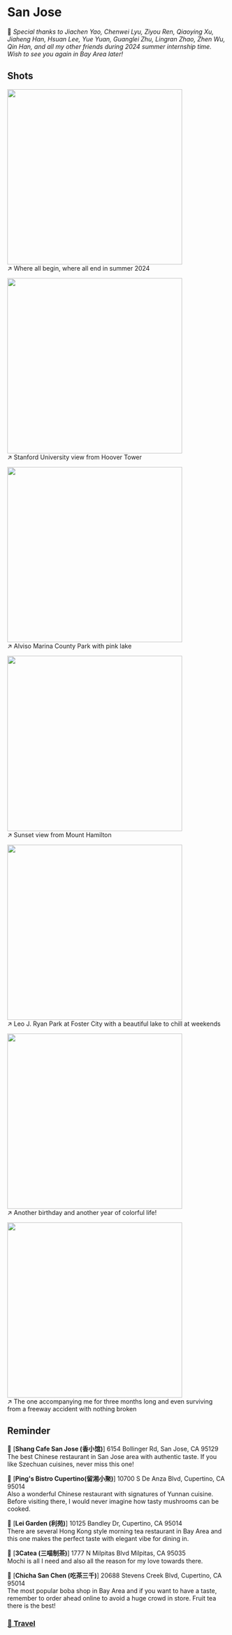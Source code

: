 # San Jose

🩵 *Special thanks to Jiachen Yao, Chenwei Lyu, Ziyou Ren, Qiaoying Xu, Jiaheng Han, Hsuan Lee, Yue Yuan, Guanglei Zhu, Lingran Zhao, Zhen Wu, Qin Han, and all my other friends during 2024 summer internship time. Wish to see you again in Bay Area later!*

## Shots

<img src="../img/Sanjose/weride.jpg" width=400/>\
↗️ Where all begin, where all end in summer 2024

<img src="../img/Sanjose/stanford.jpg" width=400/>\
↗️ Stanford University view from Hoover Tower

<img src="../img/Sanjose/redlake.jpg" width=400/>\
↗️ Alviso Marina County Park with pink lake

<img src="../img/Sanjose/sanjosesunset.jpg" width=400/>\
↗️ Sunset view from Mount Hamilton

<img src="../img/Sanjose/fostercity.jpg" width=400/>\
↗️ Leo J. Ryan Park at Foster City with a beautiful lake to chill at weekends

<img src="../img/Sanjose/cake.jpg" width=400/>\
↗️ Another birthday and another year of colorful life!

<img src="../img/Sanjose/mycar.jpg" width=400/>\
↗️ The one accompanying me for three months long and even surviving from a freeway accident with nothing broken


## Reminder
📍 [**Shang Cafe San Jose (香小馆)**] 6154 Bollinger Rd, San Jose, CA 95129\
The best Chinese restaurant in San Jose area with authentic taste. If you like Szechuan cuisines, never miss this one!

📍 [**Ping's Bistro Cupertino(留湘小聚)**] 10700 S De Anza Blvd, Cupertino, CA 95014\
Also a wonderful Chinese restaurant with signatures of Yunnan cuisine. Before visiting there, I would never imagine how tasty mushrooms can be cooked.

📍 [**Lei Garden (利苑)**] 10125 Bandley Dr, Cupertino, CA 95014\
There are several Hong Kong style morning tea restaurant in Bay Area and this one makes the perfect taste with elegant vibe for dining in.

📍 [**3Catea (三喵制茶)**] 1777 N Milpitas Blvd Milpitas, CA 95035\
Mochi is all I need and also all the reason for my love towards there. 

📍 [**Chicha San Chen (吃茶三千)**] 20688 Stevens Creek Blvd, Cupertino, CA 95014\
The most popular boba shop in Bay Area and if you want to have a taste, remember to order ahead online to avoid a huge crowd in store. Fruit tea there is the best!


### [🚢 Travel](./travel.md)